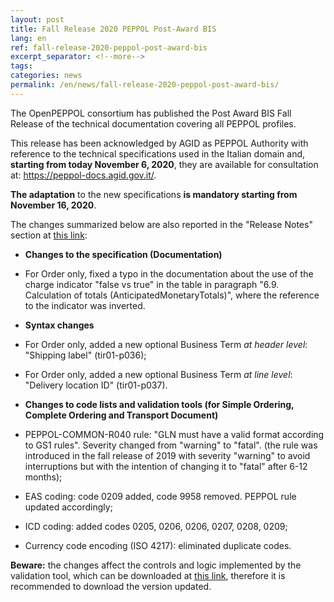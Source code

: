 ```yaml
---
layout: post
title: Fall Release 2020 PEPPOL Post-Award BIS
lang: en
ref: fall-release-2020-peppol-post-award-bis
excerpt_separator: <!--more-->
tags:
categories: news
permalink: /en/news/fall-release-2020-peppol-post-award-bis/
---
```


The OpenPEPPOL consortium has published the Post Award BIS Fall Release of the technical documentation covering all PEPPOL profiles.

This release has been acknowledged by AGID as PEPPOL Authority with reference to the technical specifications used in the Italian domain and, **starting from today November 6, 2020**, they are available for consultation at: <https://peppol-docs.agid.gov.it/>.<!--more-->

**The adaptation** to the new specifications **is mandatory starting from November 16, 2020**.

The changes summarized below are also reported in the "Release Notes" section at [this link](https://peppol-docs.agid.gov.it/):

-   **Changes to the specification (Documentation)**

-   For Order only, fixed a typo in the documentation about the use of the charge indicator "false vs true" in the table in paragraph "6.9. Calculation of totals (AnticipatedMonetaryTotals)", where the reference to the indicator was inverted.

-   **Syntax changes**

-   For Order only, added a new optional Business Term *at header level*: "Shipping label" (tir01-p036);
-   For Order only, added a new optional Business Term *at line level*: "Delivery location ID" (tir01-p037).

-   **Changes to code lists and validation tools (for Simple Ordering, Complete Ordering and Transport Document)**

-   PEPPOL-COMMON-R040 rule: "GLN must have a valid format according to GS1 rules". Severity changed from "warning" to "fatal". (the rule was introduced in the fall release of 2019 with severity "warning" to avoid interruptions but with the intention of changing it to "fatal" after 6-12 months);
-   EAS coding: code 0209 added, code 9958 removed. PEPPOL rule updated accordingly;
-   ICD coding: added codes 0205, 0206, 0206, 0207, 0208, 0209;
-   Currency code encoding (ISO 4217): eliminated duplicate codes.

**Beware:** the changes affect the controls and logic implemented by the validation tool, which can be downloaded at [this link](https://peppol-docs.agid.gov.it/), therefore it is recommended to download the version updated.
